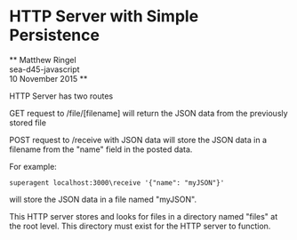 # HTTP Server with Simple Persistence
** Matthew Ringel  
sea-d45-javascript  
10 November 2015 **

HTTP Server has two routes

GET request to /file/[filename] will return the JSON data from the previously stored file

POST request to /receive with JSON data will store the JSON data in a filename from the "name" field in the posted data.  

For example:

```superagent localhost:3000\receive '{"name": "myJSON"}'```

will store the JSON data in a file named "myJSON".

This HTTP server stores and looks for files in a directory named "files" at the root level.  This directory must exist for the HTTP server to function.
